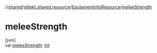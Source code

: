 //[shared](../../../index.md)/[xlitekt.shared.resource](../index.md)/[EquipmentInfoResource](index.md)/[meleeStrength](melee-strength.md)

# meleeStrength

[jvm]\
val [meleeStrength](melee-strength.md): [Int](https://kotlinlang.org/api/latest/jvm/stdlib/kotlin/-int/index.html)
